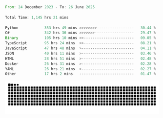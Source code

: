 <!--START_SECTION:waka-->

```rust
From: 24 December 2023 - To: 26 June 2025

Total Time: 1,145 hrs 21 mins

Python            353 hrs 49 mins >>>>>>>>-----------------   30.44 %
C#                342 hrs 36 mins >>>>>>>------------------   29.47 %
Binary            105 hrs 10 mins >>-----------------------   09.05 %
TypeScript        95 hrs 24 mins  >>-----------------------   08.21 %
JavaScript        47 hrs 48 mins  >------------------------   04.11 %
JSON              40 hrs 11 mins  >------------------------   03.46 %
HTML              28 hrs 51 mins  >------------------------   02.48 %
Docker            26 hrs 31 mins  >------------------------   02.28 %
YAML              26 hrs 21 mins  >------------------------   02.27 %
Other             17 hrs 2 mins   -------------------------   01.47 %
```

<!--END_SECTION:waka-->


<picture>
  <source media="(prefers-color-scheme: dark)" srcset="https://raw.githubusercontent.com/jeerawut97/jeerawut97/output/github-contribution-grid-snake.svg">
  <img alt="github contribution grid snake animation" src="https://raw.githubusercontent.com/jeerawut97/jeerawut97/output/github-contribution-grid-snake.svg">
</picture>
